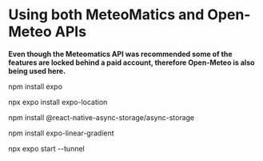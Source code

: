 # Using both MeteoMatics and Open-Meteo APIs

**Even though the Meteomatics API was recommended some of the features are locked behind a paid account, therefore Open-Meteo is also being used here.**

npm install expo


npx expo install expo-location


npm install @react-native-async-storage/async-storage


npm install expo-linear-gradient


npx expo start --tunnel
